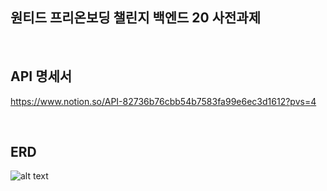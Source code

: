 ## 원티드 프리온보딩 챌린지 백엔드 20 사전과제

</br>


## API 명세서
https://www.notion.so/API-82736b76cbb54b7583fa99e6ec3d1612?pvs=4

</br>

## ERD

![alt text](https://github.com/gudtjr2949/gudtjr2949/assets/83962223/c979e9c6-d973-4c55-a5c3-2d2e831e1e64)
